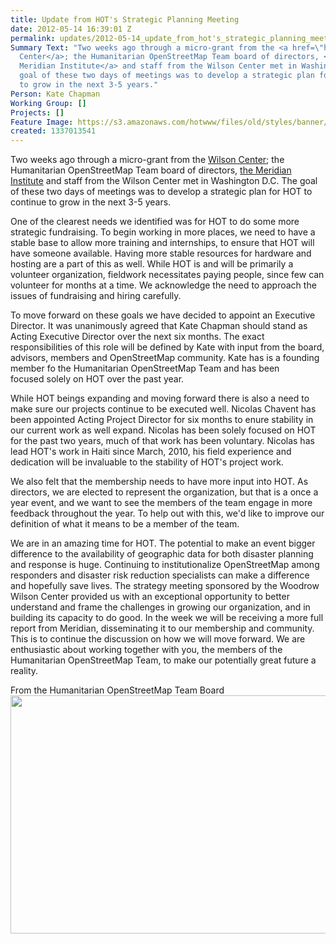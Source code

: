 ```yaml
---
title: Update from HOT's Strategic Planning Meeting
date: 2012-05-14 16:39:01 Z
permalink: updates/2012-05-14_update_from_hot's_strategic_planning_meeting
Summary Text: "Two weeks ago through a micro-grant from the <a href=\"http://wilsoncenter.org/\">Wilson
  Center</a>; the Humanitarian OpenStreetMap Team board of directors, <a href=\"http://www.merid.org/\">the
  Meridian Institute</a> and staff from the Wilson Center met in Washington D.C. The
  goal of these two days of meetings was to develop a strategic plan for HOT to continue
  to grow in the next 3-5 years."
Person: Kate Chapman
Working Group: []
Projects: []
Feature Image: https://s3.amazonaws.com/hotwww/files/old/styles/banner/public/hot_board.jpg
created: 1337013541
---
```


<p>Two weeks ago through a micro-grant from the <a href="http://wilsoncenter.org/">Wilson Center</a>;&nbsp;the Humanitarian OpenStreetMap Team board of directors, <a href="http://www.merid.org/">the Meridian Institute</a>&nbsp;and staff from the Wilson Center met in Washington D.C. The goal of these two days of meetings was to develop a strategic plan for HOT to continue to grow in the next 3-5 years.<!--break--></p><p>One of the clearest needs we identified was for HOT to do some more strategic fundraising. To begin working in more places, we need to have a stable base to allow more training and internships, to ensure that HOT will have someone available. Having more stable resources for hardware and hosting are a part of this as well. While HOT is and will be primarily a volunteer organization, fieldwork necessitates paying people, since few can volunteer for months at a time. We acknowledge the need to approach the issues of fundraising and hiring carefully.</p><p>To move forward on these goals we have decided to appoint an Executive Director. It was unanimously agreed that Kate Chapman should stand as Acting Executive Director over the next six months. The exact responsibilities of this role will be defined by Kate with input from the board, advisors, members and OpenStreetMap community. Kate has is a founding member fo the Humanitarian OpenStreetMap Team and has been focused&nbsp;solely&nbsp;on HOT over the past year.</p><p>While HOT beings expanding and moving forward there is also a need to make sure our projects continue to be executed well. Nicolas Chavent has been appointed Acting Project Director for six months to enure stability in our current work as well expand. Nicolas has been&nbsp;solely&nbsp;focused on HOT for the past two years, much of that work has been voluntary. Nicolas has lead HOT's work in Haiti since March, 2010, his field experience and dedication will be invaluable to the stability of HOT's project work.</p><p>We also felt that the membership needs to have more input into HOT. As directors, we are elected to represent the organization, but that is a once a year event, and we want to see the members of the team engage in more feedback throughout the year. To help out with this, we'd like to improve our definition of what it means to be a member of the team.</p><p>We are in an amazing time for HOT. The potential to make an event bigger difference to the availability of geographic data for both disaster planning and response is huge. Continuing to institutionalize OpenStreetMap among responders and disaster risk reduction specialists can make a difference and hopefully save lives. The strategy meeting sponsored by the Woodrow Wilson Center provided us with an exceptional opportunity to better understand and frame the challenges in growing our organization, and in building its capacity to do good. In the week we will be receiving a more full report from Meridian,&nbsp;disseminating&nbsp;it to our membership and community. This is to continue the discussion on how we will move forward. We are enthusiastic about working together with you, the members of the Humanitarian OpenStreetMap Team, to make our potentially great future a reality.</p><p>From the Humanitarian OpenStreetMap Team Board <img class="image-large" title="HOT Board" src="https://s3.amazonaws.com/hotwww/files/old/styles/large/public/hot_board.jpg?itok=3Sh-4Z1d" alt="" height="381" width="510"></p>
